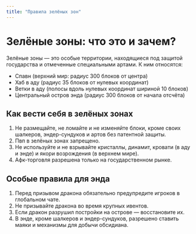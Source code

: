 ```yaml
---
title: "Правила зелёных зон"
---
```


# Зелёные зоны: что это и зачем?

Зелёные зоны — это особые территории, находящиеся под защитой государства и отмеченные специальными артами. К ним относятся:

- Спавн (верхний мир: радиус 300 блоков от центра)
- Хаб в аду (радиус 35 блоков от нулевых координат)
- Ветки в аду (полосы вдоль нулевых координат шириной 10 блоков)
- Центральный остров энда (радиус 300 блоков от начала отсчёта)

## Как вести себя в зелёных зонах

1. Не размещайте, не ломайте и не изменяйте блоки, кроме своих шалкеров, эндер-сундуков и артов без патентной защиты.
2. Пвп в зелёных зонах запрещено.
3. Не используйте и не взрывайте кристаллы, динамит, кровати (в аду и энде) и якори возрождения (в верхнем мире).
4. Афк-торговля разрешена только на государственном рынке.

## Особые правила для энда

1. Перед призывом дракона обязательно предупредите игроков в глобальном чате.
2. Не призывайте дракона во время крупных ивентов.
3. Если дракон разрушил постройки на острове — восстановите их.
4. В энде, кроме шалкеров и эндер-сундуков, разрешено ставить маяки и механизмы для добычи обсидиана.
